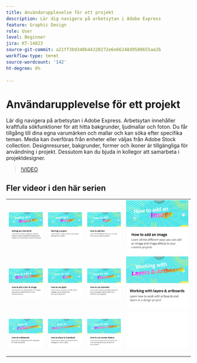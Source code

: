 ```yaml
---
title: Användarupplevelse för ett projekt
description: Lär dig navigera på arbetsytan i Adobe Express
feature: Graphic Design
role: User
level: Beginner
jira: KT-14823
source-git-commit: a21ff3b9340b44320272e6e66248d9589655ae2b
workflow-type: tm+mt
source-wordcount: '142'
ht-degree: 0%

---
```


# Användarupplevelse för ett projekt

Lär dig navigera på arbetsytan i Adobe Express. Arbetsytan innehåller kraftfulla sökfunktioner för att hitta bakgrunder, ljudmallar och foton. Du får tillgång till dina egna varumärken och mallar och kan söka efter specifika teman. Media kan överföras från enheter eller väljas från Adobe Stock collection. Designresurser, bakgrunder, former och ikoner är tillgängliga för användning i projekt. Dessutom kan du bjuda in kollegor att samarbeta i projektdesigner.

>[!VIDEO](https://video.tv.adobe.com/v/3426932?quality=12&learn=on&hidetitle=true)

## Fler videor i den här serien

<table style="table-layout:fixed">
<tr>
 <td>
      <a href="brand.md">
         <img alt="Konfigurera ett varumärkeskit" src="assets/brand.png" />
      </a>
  </td>
   <td>
      <a href="new-project.md">
         <img alt="Starta ett projekt" src="assets/starting-a-project.png" />
      </a>
  </td>
   <td>
      <a href="text-effects.md">
         <img alt="Lägga till text" src="assets/text-effects.png" />
      </a>
  </td>
   <td>
      <a href="image-effects.md">
         <img alt="Lägga till en bild" src="assets/image-effects.png" />
      </a>
  </td>
</tr>
<tr>
   <td>
      <a href="add-gen-ai-image.md">
         <img alt="Lägga till en Gen AI-bild" src="assets/gen-ai-image.png" />
      </a>
  </td>
   <td>
      <a href="grids.md">
         <img alt="Använda stödraster" src="assets/grids.png" />
      </a>
  </td>
   <td>
         <a href="add-design-assets.md">
            <img alt="Använda element" src="assets/design-assets.png" />
         </a>
   </td>
    <td>
         <a href="layers.md">
            <img alt="Arbeta med lager och ritytor" src="assets/layers.png" />
         </a>
   </td>
</tr>
<tr>
    <td>
   <a href="collaborate.md">
      <img alt="Så här samarbetar du" src="assets/collaborate.png" />
   </a>
   </td>
   <td>
   <a href="share.md">
      <img alt="Dela och hämta" src="assets/share.png" />
   </a>
   </td>
   <td>
   <a href="version-history.md">
      <img alt="Så här använder du versionshistoriken" src="assets/version-history.png" />
   </a>
   </td>
    <td>
      <img alt="Avgränsare" src="../assets/Whitespacer.png" />
      <div>
      <br>
   </td>
</tr>
</table>